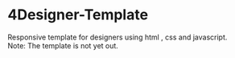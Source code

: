 # 4Designer-Template
Responsive template for designers using html , css and javascript.<br>
Note: The template is not yet out.
